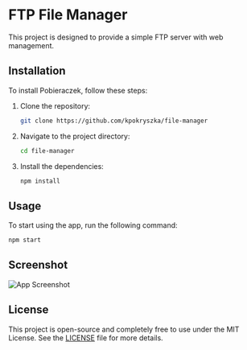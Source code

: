 # FTP File Manager

This project is designed to provide a simple FTP server with web management.

## Installation

To install Pobieraczek, follow these steps:

1. Clone the repository:
	```sh
	git clone https://github.com/kpokryszka/file-manager
	```
2. Navigate to the project directory:
	```sh
	cd file-manager
	```
3. Install the dependencies:
	```sh
	npm install
	```

## Usage

To start using the app, run the following command:
```sh
npm start
```


## Screenshot

![App Screenshot](https://postimg.cc/XXxPpW3P)


## License

This project is open-source and completely free to use under the MIT License. See the [LICENSE](LICENSE) file for more details.